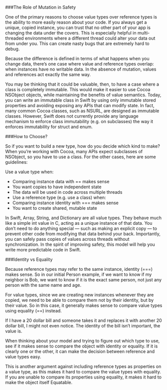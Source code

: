 ###The Role of Mutation in Safety

One of the primary reasons to choose value types over reference types is the ability to more easily reason about your code. If you always get a unique, copied instance, you can trust that no other part of your app is changing the data under the covers. This is especially helpful in multi-threaded environments where a different thread could alter your data out from under you. This can create nasty bugs that are extremely hard to debug.

Because the difference is defined in terms of what happens when you change data, there’s one case where value and reference types overlap: when instances have no writable data. In the absence of mutation, values and references act exactly the same way.

You may be thinking that it could be valuable, then, to have a case where a class is completely immutable. This would make it easier to use Cocoa NSObject objects, while maintaining the benefits of value semantics. Today, you can write an immutable class in Swift by using only immutable stored properties and avoiding exposing any APIs that can modify state. In fact, many common Cocoa classes, such as NSURL, are designed as immutable classes. However, Swift does not currently provide any language mechanism to enforce class immutability (e.g. on subclasses) the way it enforces immutability for struct and enum.

###How to Choose?

So if you want to build a new type, how do you decide which kind to make? When you’re working with Cocoa, many APIs expect subclasses of NSObject, so you have to use a class. For the other cases, here are some guidelines:

Use a value type when:

* Comparing instance data with == makes sense
* You want copies to have independent state
* The data will be used in code across multiple threads
* Use a reference type (e.g. use a class) when:
* Comparing instance identity with === makes sense
* You want to create shared, mutable state

In Swift, Array, String, and Dictionary are all value types. They behave much like a simple int value in C, acting as a unique instance of that data. You don’t need to do anything special — such as making an explicit copy — to prevent other code from modifying that data behind your back. Importantly, you can safely pass copies of values across threads without synchronization. In the spirit of improving safety, this model will help you write more predictable code in Swift.

###Identity vs Equality

Because reference types may refer to the same instance, identity (===) makes sense. So in our initial Person example, if we want to know if my neighbor is Bob, we want to know if it is the exact same person, not just any person with the same name and age.

For value types, since we are creating new instances whenever they are copied, we need to be able to compare them not by their identity, but by their value. So in this case, it generally makes sense to compare value types using equality (==) instead.

If I have a 20 dollar bill and someone takes it and replaces it with another 20 dollar bill, I might not even notice. The identity of the bill isn’t important, the value is.

When thinking about your model and trying to figure out which type to use, see if it makes sense to compare the object with identity or equality. If it is clearly one or the other, it can make the decision between reference and value types easy.

This is another argument against including reference types as properties on a value type, as this makes it hard to compare the value types with equality. If you are unable to compare its properties using equality, it makes it hard to make the object itself Equatable.